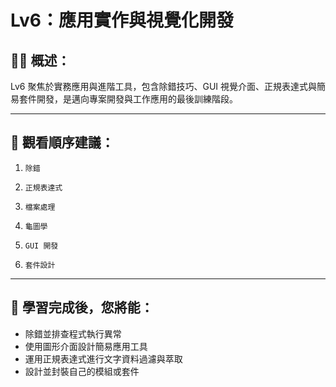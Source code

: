 # Lv6：應用實作與視覺化開發

## 👩‍💻 概述：

Lv6 聚焦於實務應用與進階工具，包含除錯技巧、GUI 視覺介面、正規表達式與簡易套件開發，是邁向專案開發與工作應用的最後訓練階段。

---

## 👀 觀看順序建議：

1. `除錯`

2. `正規表達式`

3. `檔案處理`

4. `龜圖學`

5. `GUI 開發`

6. `套件設計`

---

## 🎯 學習完成後，您將能：

* 除錯並排查程式執行異常
* 使用圖形介面設計簡易應用工具
* 運用正規表達式進行文字資料過濾與萃取
* 設計並封裝自己的模組或套件